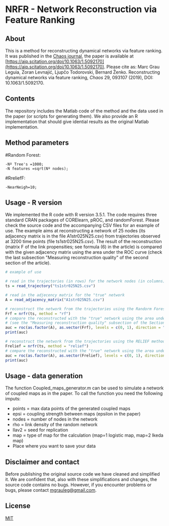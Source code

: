 # NRFR - Network Reconstruction via Feature Ranking


## About

This is a method for reconstructing dynamical networks via feature ranking. It was published in the [Chaos journal](https://aip.scitation.org/journal/cha), the paper is available at [https://aip.scitation.org/doi/10.1063/1.5092170](https://aip.scitation.org/doi/10.1063/1.5092170). Please cite as: Marc Grau Leguia, Zoran Levnajić, Ljupčo Todorovski, Bernard Ženko. Reconstructing dynamical networks via feature ranking, _Chaos_ 29, 093107 (2019), DOI: 10.1063/1.5092170.


## Contents

The repository includes the Matlab code of the method and the data used in the paper (or scripts for generating them). We also provide an R implementation that should give idential results as the original Matlab implementation.


## Method parameters

#Random Forest:

	-Nº Tree's =1000;
	-N features =sqrt(Nº nodes);
#RreliefF:

	-NearNeigh=10;


## Usage - R version

We implemented the R code with R version 3.5.1. The code requires three standard CRAN packages of CORElearn, pROC, and randomForest. Please check the source code and the accompanying CSV files for an example of use. The example aims at reconstructing a network of 25 nodes (its adjacency matrix is in the file A1str025N25.csv) from trajectories observed at 3200 time points (file ts1str025N25.csv). The result of the reconstruction (matrix F of the link propensities; see formula (6) in the article) is compared with the given adjacency matrix using the area under the ROC curve (check the last subsection "Measuring reconstruction quality" of the second section of the article).

```r
# example of use

# read in the trajectories (in rows) for the network nodes (in columns)
ts = read_trajectory("ts1str025N25.csv")

# read in the adjecency matrix for the "true" network 
A = read_adjacency_matrix("A1str025N25.csv")

# reconstruct the network from the trajectories using the Randorm Forest method
Frf = nrfr(ts, method = "rf")
# compare the reconstructed with the "true" network using the area under the ROC curve
# (see the "Measuring reconstruction quality" subsection of the Section 2 of the article)
auc = roc(as.factor(A), as.vector(Frf), levels = c(0, 1), direction = "<")$auc
print(auc)

# reconstruct the network from the trajectories using the RELIEF method
Frelief = nrfr(ts, method = "relief")
# compare the reconstructed with the "true" network using the area under the ROC curve
auc = roc(as.factor(A), as.vector(Frelief), levels = c(0, 1), direction = "<")$auc
print(auc)
```





## Usage - data generation

The function Coupled_maps_generator.m can be used to simulate a network of coupled maps as in the paper. To call the function you need the following imputs:

 - points = max data points of the generated coupled maps
 - epsi = coupling strength between maps (epsilon in the paper)
 - nodes = number of nodes in the network
 - rho = link density of the random network
 - llav2 = seed for replication
 - map = type of map for the calculation (map=1 logistic map, map=2 Ikeda map)
 - Place where you want to save your data



## Disclaimer and contact

Before publishing the original source code we have cleaned and simplified it. We are confident that, also with these simplifications and changes, the source code contains no bugs. However, if you encounter problems or bugs, please contact mgrauleg@gmail.com.


## License

[MIT](LICENSE)

